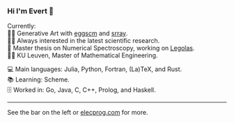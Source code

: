 ### Hi I'm Evert 👋

Currently:  
👨‍💻 Generative Art with [eggscm](//github.com/elecprog/eggscm) and [srray](//github.com/elecprog/srray).  
👨‍🔬 Always interested in the latest scientific research.  
📝 Master thesis on Numerical Spectroscopy, working on [Legolas](//github.com/elecprog/legolas).  
👨‍🎓 KU Leuven, Master of Mathematical Engineering.

💻 Main languages: Julia, Python, Fortran, (La)TeX, and Rust.  
📚 Learning: Scheme.  
🗄️ Worked in: Go, Java, C, C++, Prolog, and Haskell.

___
See the bar on the left or [elecprog.com](https://www.elecprog.com) for more.
